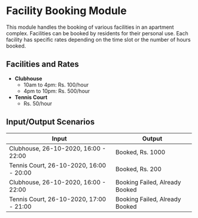 # Facility Booking Module

This module handles the booking of various facilities in an apartment complex. Facilities can be booked by residents for their personal use. Each facility has specific rates depending on the time slot or the number of hours booked.

## Facilities and Rates

- **Clubhouse**
  - 10am to 4pm: Rs. 100/hour
  - 4pm to 10pm: Rs. 500/hour
- **Tennis Court**
  - Rs. 50/hour

## Input/Output Scenarios

| Input                                   | Output                         |
| --------------------------------------- | ------------------------------ |
| Clubhouse, 26-10-2020, 16:00 - 22:00    | Booked, Rs. 1000               |
| Tennis Court, 26-10-2020, 16:00 - 20:00 | Booked, Rs. 200                |
| Clubhouse, 26-10-2020, 16:00 - 22:00    | Booking Failed, Already Booked |
| Tennis Court, 26-10-2020, 17:00 - 21:00 | Booking Failed, Already Booked |
